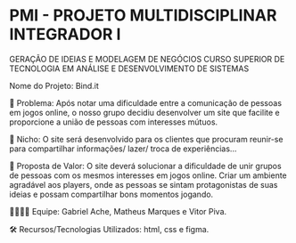 # PMI - PROJETO MULTIDISCIPLINAR INTEGRADOR I

GERAÇÃO DE IDEIAS E MODELAGEM DE NEGÓCIOS
CURSO SUPERIOR DE TECNOLOGIA EM ANÁLISE E DESENVOLVIMENTO DE SISTEMAS

Nome do Projeto: Bind.it
  
🙁 Problema: Após notar uma dificuldade entre a comunicação de pessoas em jogos online, o nosso grupo decidiu desenvolver um site que facilite e proporcione a união de pessoas com interesses mútuos.

🙂 Nicho: O site será desenvolvido para os clientes que procuram reunir-se para compartilhar informações/ lazer/ troca de experiências... 

🎁 Proposta de Valor: O site deverá solucionar a dificuldade de unir grupos de pessoas com os mesmos interesses em jogos online. Criar um ambiente agradável aos players, onde as pessoas se sintam protagonistas de suas ideias e possam compartilhar bons momentos jogando.

🧑‍💻👩‍💻 Equipe: Gabriel Ache, Matheus Marques e Vitor Piva.

🛠️ Recursos/Tecnologias Utilizados: html, css e figma.
